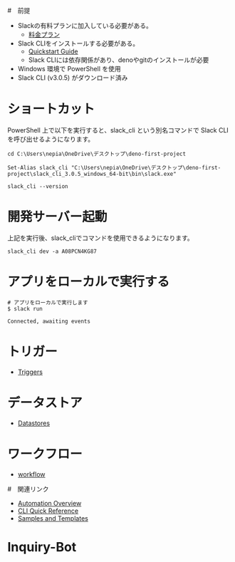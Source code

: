 #　前提
- Slackの有料プランに加入している必要がある。
  - [料金プラン](https://slack.com/pricing)
- Slack CLIをインストールする必要がある。
  - [Quickstart Guide](https://api.slack.com/automation/quickstart)
  - Slack CLIには依存関係があり、denoやgitのインストールが必要
- Windows 環境で PowerShell を使用
- Slack CLI (v3.0.5) がダウンロード済み

# ショートカット
PowerShell 上で以下を実行すると、slack_cli という別名コマンドで Slack CLI を呼び出せるようになります。

```
cd C:\Users\nepia\OneDrive\デスクトップ\deno-first-project
```

```
Set-Alias slack_cli "C:\Users\nepia\OneDrive\デスクトップ\deno-first-project\slack_cli_3.0.5_windows_64-bit\bin\slack.exe"
```

```
slack_cli --version
```

# 開発サーバー起動
上記を実行後、slack_cliでコマンドを使用できるようになります。

```
slack_cli dev -a A08PCN4KG87
```

# アプリをローカルで実行する
```
# アプリをローカルで実行します
$ slack run

Connected, awaiting events
```

# トリガー
- [Triggers](https://api.slack.com/automation/triggers)

# データストア
- [Datastores](https://api.slack.com/automation/datastores)

# ワークフロー
- [workflow](https://api.slack.com/automation/workflows)

#　関連リンク
- [Automation Overview](https://api.slack.com/automation)
- [CLI Quick Reference](https://api.slack.com/automation/cli/quick-reference)
- [Samples and Templates](https://api.slack.com/automation/samples)

# Inquiry-Bot

